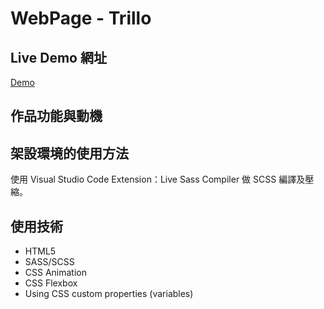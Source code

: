 # WebPage - Trillo

## Live Demo 網址

[Demo](https://cyhsu1989.github.io/WebPage-Trillo/)



## 作品功能與動機




## 架設環境的使用方法

使用 Visual Studio Code Extension：Live Sass Compiler 做 SCSS 編譯及壓縮。

## 使用技術

* HTML5
* SASS/SCSS
* CSS Animation
* CSS Flexbox
* Using CSS custom properties (variables)